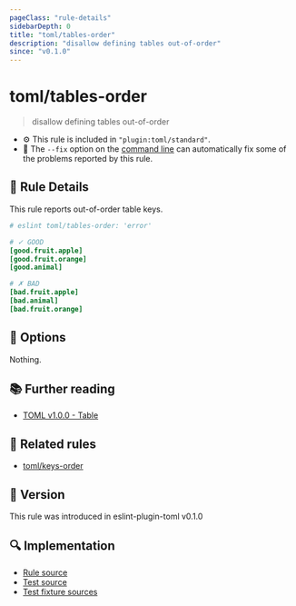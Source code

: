 ```yaml
---
pageClass: "rule-details"
sidebarDepth: 0
title: "toml/tables-order"
description: "disallow defining tables out-of-order"
since: "v0.1.0"
---
```

# toml/tables-order

> disallow defining tables out-of-order

- :gear: This rule is included in `"plugin:toml/standard"`.
- :wrench: The `--fix` option on the [command line](https://eslint.org/docs/user-guide/command-line-interface#fixing-problems) can automatically fix some of the problems reported by this rule.

## :book: Rule Details

This rule reports out-of-order table keys.

<eslint-code-block fix>

<!-- eslint-skip -->

```toml
# eslint toml/tables-order: 'error'

# ✓ GOOD
[good.fruit.apple]
[good.fruit.orange]
[good.animal]

# ✗ BAD
[bad.fruit.apple]
[bad.animal]
[bad.fruit.orange]
```

</eslint-code-block>

## :wrench: Options

Nothing.

## :books: Further reading

- [TOML v1.0.0 - Table](https://toml.io/en/v1.0.0#table)

## :couple: Related rules

- [toml/keys-order]

[toml/keys-order]: ./keys-order.md

## :rocket: Version

This rule was introduced in eslint-plugin-toml v0.1.0

## :mag: Implementation

- [Rule source](https://github.com/ota-meshi/eslint-plugin-toml/blob/master/src/rules/tables-order.ts)
- [Test source](https://github.com/ota-meshi/eslint-plugin-toml/blob/master/tests/src/rules/tables-order.ts)
- [Test fixture sources](https://github.com/ota-meshi/eslint-plugin-toml/tree/master/tests/fixtures/rules/tables-order)
